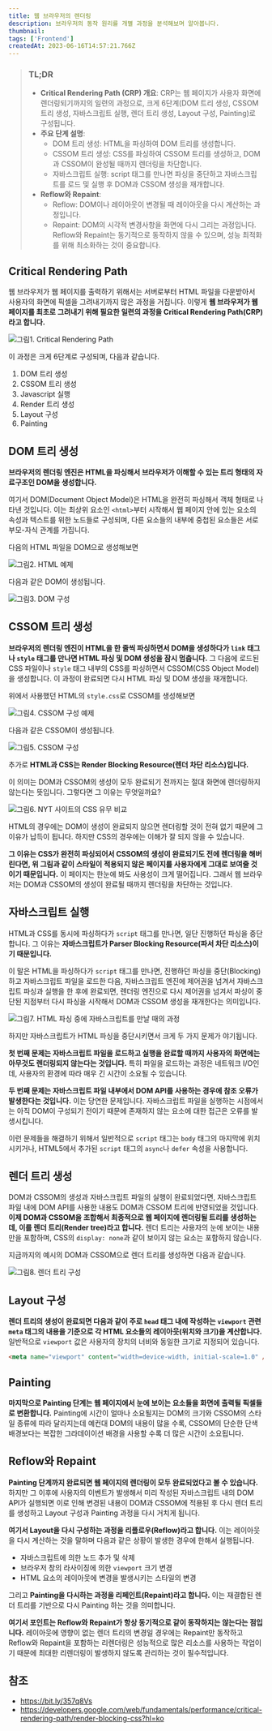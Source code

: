 ```yaml
---
title: 웹 브라우저의 렌더링
description: 브라우저의 동작 원리를 개별 과정을 분석해보며 알아봅니다.
thumbnail:
tags: ['Frontend']
createdAt: 2023-06-16T14:57:21.766Z
---
```


> ### TL;DR
>
> - **Critical Rendering Path (CRP) 개요**: CRP는 웹 페이지가 사용자 화면에 렌더링되기까지의 일련의 과정으로, 크게 6단계(DOM 트리 생성, CSSOM 트리 생성, 자바스크립트 실행, 렌더 트리 생성, Layout 구성, Painting)로 구성됩니다.
> - **주요 단계 설명**:
>   - DOM 트리 생성: HTML을 파싱하여 DOM 트리를 생성합니다.
>   - CSSOM 트리 생성: CSS를 파싱하여 CSSOM 트리를 생성하고, DOM과 CSSOM이 완성될 때까지 렌더링을 차단합니다.
>   - 자바스크립트 실행: script 태그를 만나면 파싱을 중단하고 자바스크립트를 로드 및 실행 후 DOM과 CSSOM 생성을 재개합니다.
> - **Reflow와 Repaint**:
>   - Reflow: DOM이나 레이아웃이 변경될 때 레이아웃을 다시 계산하는 과정입니다.
>   - Repaint: DOM의 시각적 변경사항을 화면에 다시 그리는 과정입니다. Reflow와 Repaint는 동기적으로 동작하지 않을 수 있으며, 성능 최적화를 위해 최소화하는 것이 중요합니다.

## Critical Rendering Path

웹 브라우저가 웹 페이지를 출력하기 위해서는 서버로부터 HTML 파일을 다운받아서 사용자의 화면에 픽셀을 그려내기까지 많은 과정을 거칩니다. 이렇게 **웹 브라우저가 웹페이지를 최초로 그려내기 위해 필요한 일련의 과정을 Critical Rendering Path(CRP)라고 합니다.**

![그림1. Critical Rendering Path](/assets/contents/browser-rendering/1.png)

이 과정은 크게 6단계로 구성되며, 다음과 같습니다.

1. DOM 트리 생성
2. CSSOM 트리 생성
3. Javascript 실행
4. Render 트리 생성
5. Layout 구성
6. Painting

## DOM 트리 생성

**브라우저의 렌더링 엔진은 HTML을 파싱해서 브라우저가 이해할 수 있는 트리 형태의 자료구조인 DOM을 생성합니다.**

여기서 DOM(Document Object Model)은 HTML을 완전히 파싱해서 객체 형태로 나타낸 것입니다. 이는 최상위 요소인 `<html>`부터 시작해서 웹 페이지 안에 있는 요소의 속성과 텍스트를 위한 노드들로 구성되며, 다른 요소들의 내부에 중첩된 요소들은 서로 부모-자식 관계를 가집니다.

다음의 HTML 파일을 DOM으로 생성해보면

![그림2. HTML 예제](/assets/contents/browser-rendering/2.png)

다음과 같은 DOM이 생성됩니다.

![그림3. DOM 구성](/assets/contents/browser-rendering/3.png)

## CSSOM 트리 생성

**브라우저의 렌더링 엔진이 HTML을 한 줄씩 파싱하면서 DOM을 생성하다가 `link` 태그나 `style` 태그를 만나면 HTML 파싱 및 DOM 생성을 잠시 멈춥니다.** 그 다음에 로드된 CSS 파일이나 `style` 태그 내부의 CSS를 파싱하면서 CSSOM(CSS Object Model)을 생성합니다. 이 과정이 완료되면 다시 HTML 파싱 및 DOM 생성을 재개합니다.

위에서 사용했던 HTML의 `style.css`로 CSSOM를 생성해보면

![그림4. CSSOM 구성 예제](/assets/contents/browser-rendering/4.png)

다음과 같은 CSSOM이 생성됩니다.

![그림5. CSSOM 구성](/assets/contents/browser-rendering/5.png)

추가로 **HTML과 CSS는 Render Blocking Resource(렌더 차단 리소스)입니다.**

이 의미는 DOM과 CSSOM의 생성이 모두 완료되기 전까지는 절대 화면에 렌더링하지 않는다는 뜻입니다. 그렇다면 그 이유는 무엇일까요?

![그림6. NYT 사이트의 CSS 유무 비교](/assets/contents/browser-rendering/6.png)

HTML의 경우에는 DOM이 생성이 완료되지 않으면 렌더링할 것이 전혀 없기 때문에 그 이유가 납득이 됩니다. 하지만 CSS의 경우에는 이해가 잘 되지 않을 수 있습니다.

**그 이유는 CSS가 완전히 파싱되어서 CSSOM의 생성이 완료되기도 전에 렌더링을 해버린다면, 위 그림과 같이 스타일이 적용되지 않은 페이지를 사용자에게 그대로 보여줄 것이기 때문입니다.** 이 페이지는 한눈에 봐도 사용성이 크게 떨어집니다. 그래서 웹 브라우저는 DOM과 CSSOM의 생성이 완료될 때까지 렌더링을 차단하는 것입니다.

## 자바스크립트 실행

HTML과 CSS를 동시에 파싱하다가 `script` 태그를 만나면, 일단 진행하던 파싱을 중단합니다. 그 이유는 **자바스크립트가 Parser Blocking Resource(파서 차단 리소스)이기 때문입니다.**

이 말은 HTML을 파싱하다가 `script` 태그를 만나면, 진행하던 파싱을 중단(Blocking)하고 자바스크립트 파일을 로드한 다음, 자바스크립트 엔진에 제어권을 넘겨서 자바스크립트 파싱과 실행을 한 후에 완료되면, 렌더링 엔진으로 다시 제어권을 넘겨서 파싱이 중단된 지점부터 다시 파싱을 시작해서 DOM과 CSSOM 생성을 재개한다는 의미입니다.

![그림7. HTML 파싱 중에 자바스크립트를 만날 때의 과정](/assets/contents/browser-rendering/7.png)

하지만 자바스크립트가 HTML 파싱을 중단시키면서 크게 두 가지 문제가 야기됩니다.

**첫 번째 문제는 자바스크립트 파일을 로드하고 실행을 완료할 때까지 사용자의 화면에는 아무것도 렌더링되지 않는다는 것입니다.** 특히 파일을 로드하는 과정은 네트워크 I/O인데, 사용자의 환경에 따라 매우 긴 시간이 소요될 수 있습니다.

**두 번째 문제는 자바스크립트 파일 내부에서 DOM API를 사용하는 경우에 참조 오류가 발생한다는 것입니다.** 이는 당연한 문제입니다. 자바스크립트 파일을 실행하는 시점에서는 아직 DOM이 구성되기 전이기 때문에 존재하지 않는 요소에 대한 접근은 오류를 발생시킵니다.

이런 문제들을 해결하기 위해서 일반적으로 `script` 태그는 `body` 태그의 마지막에 위치시키거나, HTML5에서 추가된 `script` 태그의 `async`나 `defer` 속성을 사용합니다.

## 렌더 트리 생성

DOM과 CSSOM의 생성과 자바스크립트 파일의 실행이 완료되었다면, 자바스크립트 파일 내에 DOM API를 사용한 내용도 DOM과 CSSOM 트리에 반영되었을 것입니다. **이제 DOM과 CSSOM을 조합해서 최종적으로 웹 페이지에 렌더링될 트리를 생성하는데, 이를 렌더 트리(Render tree)라고 합니다.** 렌더 트리는 사용자의 눈에 보이는 내용만을 포함하며, CSS의 `display: none`과 같이 보이지 않는 요소는 포함하지 않습니다.

지금까지의 예시의 DOM과 CSSOM으로 렌더 트리를 생성하면 다음과 같습니다.

![그림8. 렌더 트리 구성](/assets/contents/browser-rendering/8.png)

## Layout 구성

**렌더 트리의 생성이 완료되면 다음과 같이 주로 `head` 태그 내에 작성하는 `viewport` 관련 `meta` 태그의 내용을 기준으로 각 HTML 요소들의 레이아웃(위치와 크기)을 계산합니다.** 일반적으로 `viewport` 값은 사용자의 장치의 너비와 동일한 크기로 지정되어 있습니다.

```html
<meta name="viewport" content="width=device-width, initial-scale=1.0" />
```

## Painting

**마지막으로 Painting 단계는 웹 페이지에서 눈에 보이는 요소들을 화면에 출력될 픽셀들로 변환합니다.** Painting에 시간이 얼마나 소요될지는 DOM의 크기와 CSSOM의 스타일 종류에 따라 달라지는데 예컨대 DOM의 내용이 많을 수록, CSSOM의 단순한 단색 배경보다는 복잡한 그라데이이션 배경을 사용할 수록 더 많은 시간이 소요됩니다.

## Reflow와 Repaint

**Painting 단계까지 완료되면 웹 페이지의 렌더링이 모두 완료되었다고 볼 수 있습니다.** 하지만 그 이후에 사용자의 이벤트가 발생해서 미리 작성된 자바스크립트 내의 DOM API가 실행되면 이로 인해 변경된 내용이 DOM과 CSSOM에 적용된 후 다시 렌더 트리를 생성하고 Layout 구성과 Painting 과정을 다시 거치게 됩니다.

**여기서 Layout을 다시 구성하는 과정을 리플로우(Reflow)라고 합니다.** 이는 레이아웃을 다시 계산하는 것을 말하며 다음과 같은 상황이 발생한 경우에 한해서 실행됩니다.

- 자바스크립트에 의한 노드 추가 및 삭제
- 브라우저 창의 라사이징에 의한 `viewport` 크기 변경
- HTML 요소의 레이아웃에 변경을 발생시키는 스타일의 변경

그리고 **Painting을 다시하는 과정을 리페인트(Repaint)라고 합니다.** 이는 재결합된 렌더 트리를 기반으로 다시 Painting 하는 것을 의미합니다.

**여기서 포인트는 Reflow와 Repaint가 항상 동기적으로 같이 동작하지는 않는다는 점입니다.** 레이아웃에 영향이 없는 렌더 트리의 변경일 경우에는 Repaint만 동작하고 Reflow와 Repaint을 포함하는 리렌더링은 성능적으로 많은 리소스를 사용하는 작업이기 때문에 최대한 리렌더링이 발생하지 않도록 관리하는 것이 필수적입니다.

## 참조

- https://bit.ly/357q8Vs
- https://developers.google.com/web/fundamentals/performance/critical-rendering-path/render-blocking-css?hl=ko
